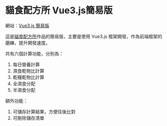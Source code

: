 # 貓食配方所 Vue3.js簡易版

網站：<a href="https://abby-tsai.github.io/cat-wet-half-tool/">Vue3.js 簡易版</a>

這是<a href="https://github.com/abby-tsai/cat-food-tool" target="_blank">貓食配方所</a>作品的簡易版，主要是使用 Vue3.js 框架開發，作為前端框架的磨練，提升開發速度。

共有六個計算功能，分別為：

1. 每日營養計算
2. 濕食乾物比計算
3. 乾糧乾物比計算
4. 全濕食分配
5. 半濕食分配

額外功能：

1. 可儲存計算結果，方便往後比對
2. 可刪除儲存清單
